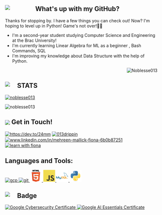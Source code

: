 ## <img align="left" src='https://github.com/Noblesse013/Noblesse013/assets/155657140/575848be-fa14-43ef-a653-965658f065c4' width="100px"> What's up with my GitHub? 
Thanks for stopping by. I have a few things you can check out! Now? I'm hoping to level up in Python! Game's not over!😵‍💫
- I'm a second-year student studying Computer Science and Engineering at the Brac University!
- I'm currently learning  Linear Algebra for ML as a beginner , Bash Commands, SQL
- I'm improving my knowledge about Data Structure with the help of Python.<p /> 
<p align="right"> <img src="https://komarev.com/ghpvc/?username=Noblesse013&label=Goldberg%20views&color=f1495c&style=transparent" alt="Noblesse013" /> </p>




## <img align="left" src="https://github.com/Noblesse013/Noblesse013/assets/155657140/071b8282-4830-46c5-ad75-0f8f0d62c6de" width="40px"> STATS 


<p align="left"> <a href="https://github.com/ryo-ma/github-profile-trophy"><img src="https://github-profile-trophy.vercel.app/?username=noblesse013" alt="noblesse013" /></a> </p>


<p><img align="left" src="https://github-readme-stats.vercel.app/api/top-langs?username=noblesse013&show_icons=true&locale=en&layout=compact" alt="noblesse013" /></p>






<br clear="left"/>

## <img align="center" src="https://github.com/Noblesse013/Noblesse013/assets/155657140/2b802d2e-5389-457d-93f6-da3c30e4f232" width="40px"> Get in Touch! </a>

<p align="left">
<a href="https://dev.to/https://dev.to/24mm" target="blank"><img align="center" src="https://raw.githubusercontent.com/rahuldkjain/github-profile-readme-generator/master/src/images/icons/Social/devto.svg" alt="https://dev.to/24mm" height="30" width="40" /></a>
<a href="https://twitter.com/013drippin" target="blank"><img align="center" src="https://raw.githubusercontent.com/rahuldkjain/github-profile-readme-generator/master/src/images/icons/Social/twitter.svg" alt="013drippin" height="30" width="40" /></a>
<a href="https://linkedin.com/in/www.linkedin.com/in/mehreen-mallick-fiona-6b0b87251" target="blank"><img align="center" src="https://raw.githubusercontent.com/rahuldkjain/github-profile-readme-generator/master/src/images/icons/Social/linked-in-alt.svg" alt="www.linkedin.com/in/mehreen-mallick-fiona-6b0b87251" height="30" width="40" /></a>
<a href="https://www.youtube.com/c/learn with fiona" target="blank"><img align="center" src="https://raw.githubusercontent.com/rahuldkjain/github-profile-readme-generator/master/src/images/icons/Social/youtube.svg" alt="learn with fiona" height="30" width="40" /></a>
</p>

## Languages and Tools:
<p align="left">  <a href="https://cloud.google.com" target="_blank" rel="noreferrer"> <img src="https://www.vectorlogo.zone/logos/google_cloud/google_cloud-icon.svg" alt="gcp" width="40" height="40"/> </a> <a href="https://git-scm.com/" target="_blank" rel="noreferrer"> <img src="https://www.vectorlogo.zone/logos/git-scm/git-scm-icon.svg" alt="git" width="40" height="40"/> </a> <a href="https://www.w3.org/html/" target="_blank" rel="noreferrer"> <img src="https://raw.githubusercontent.com/devicons/devicon/master/icons/html5/html5-original-wordmark.svg" alt="html5" width="40" height="40"/> </a> <a href="https://developer.mozilla.org/en-US/docs/Web/JavaScript" target="_blank" rel="noreferrer"> <img src="https://raw.githubusercontent.com/devicons/devicon/master/icons/javascript/javascript-original.svg" alt="javascript" width="40" height="40"/>  <a href="https://www.mysql.com/" target="_blank" rel="noreferrer"> <img src="https://raw.githubusercontent.com/devicons/devicon/master/icons/mysql/mysql-original-wordmark.svg" alt="mysql" width="40" height="40"/> </a> <a href="https://www.python.org" target="_blank" rel="noreferrer"> <img src="https://raw.githubusercontent.com/devicons/devicon/master/icons/python/python-original.svg" alt="python" width="40" height="40"/> </a> </p>

## <img align="left" src="https://user-images.githubusercontent.com/65576812/180335476-afb779d0-4032-4e60-9f4d-d1c3e849db2c.png" width="40px">Badge
<a href="https://www.credly.com/badges/2e2dd4d4-3042-4d5b-bb5a-afd28d91bd36/public_url">
<img src="https://github.com/Noblesse013/Noblesse013/assets/155657140/54ba77c1-1c61-42ca-9414-513984cb3a31" alt="Google Cybersecurity Certificate" width="100"/>
<a href="https://www.credly.com/badges/2ded0c2a-da9d-4671-b698-a5287125e897/public_url">
<img src="https://github.com/Noblesse013/Noblesse013/assets/155657140/e063fd2b-aec7-42db-8a31-04a79d5d42d7" alt="Google AI Essentials Certificate" width="100"/>

<!--- 
30NitesOfCode:
  [Check out my progress!](https://www.codedex.io/@mehreenma52441/30-nites-of-code)  
  ![@mehreenma52441 #30NitesOfCode](https://www.codedex.io/api/petStatus?user=mehreenma52441)
--->





<!---
Noblesse013/Noblesse013 is a ✨ special ✨ repository because its `README.md` (this file) appears on your GitHub profile.
You can click the Preview link to take a look at your changes.

--->
